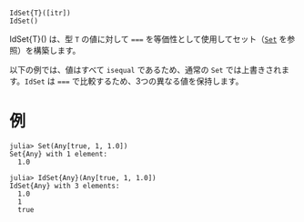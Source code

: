 ```
IdSet{T}([itr])
IdSet()
```

IdSet{T}() は、型 `T` の値に対して `===` を等価性として使用してセット（[`Set`](@ref) を参照）を構築します。

以下の例では、値はすべて `isequal` であるため、通常の `Set` では上書きされます。`IdSet` は `===` で比較するため、3つの異なる値を保持します。

# 例

```jldoctest; filter = r"\n\s*(1|1\.0|true)"
julia> Set(Any[true, 1, 1.0])
Set{Any} with 1 element:
  1.0

julia> IdSet{Any}(Any[true, 1, 1.0])
IdSet{Any} with 3 elements:
  1.0
  1
  true
```
